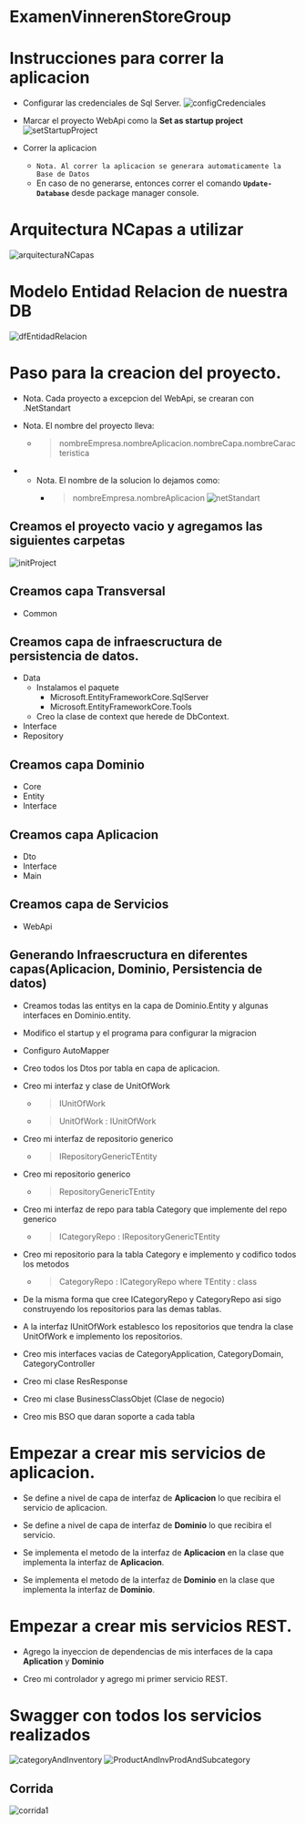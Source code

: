 # ExamenVinnerenStoreGroup

# Instrucciones para correr la aplicacion
* Configurar las credenciales de Sql Server.
![configCredenciales](./imgReadme/configCredenciales.png)

* Marcar el proyecto WebApi como la **Set as startup project**
![setStartupProject](./imgReadme/setStartupProject.png)

* Correr la aplicacion 
    * `Nota. Al correr la aplicacion se generara automaticamente
la Base de Datos`
    * En caso de no generarse, entonces correr el comando **``Update-Database``** 
    desde package manager console.

# Arquitectura NCapas a utilizar

![arquitecturaNCapas](./imgReadme/arquitecturaNCapas.png)

# Modelo Entidad Relacion de nuestra DB
![dfEntidadRelacion](./imgReadme/dfEntidadRelacion.png)

# Paso para la creacion del proyecto.
* Nota. Cada proyecto a excepcion del WebApi, se crearan con
.NetStandart

* Nota. El nombre del proyecto lleva:
    * > nombreEmpresa.nombreAplicacion.nombreCapa.nombreCaracteristica
* * Nota. El nombre de la solucion lo dejamos como:
    * > nombreEmpresa.nombreAplicacion
![netStandart](./imgReadme/netStandart.png)

## Creamos el proyecto vacio y agregamos las siguientes carpetas
![initProject](./imgReadme/initProject.png)

## Creamos capa Transversal
* Common

## Creamos capa de infraescructura de persistencia de datos.
* Data 
    * Instalamos el paquete
        * Microsoft.EntityFrameworkCore.SqlServer
        * Microsoft.EntityFrameworkCore.Tools
    * Creo la clase de context que herede de DbContext.
* Interface
* Repository 

## Creamos capa Dominio
* Core
* Entity
* Interface

## Creamos capa Aplicacion
* Dto
* Interface
* Main

## Creamos capa de Servicios
* WebApi

## Generando Infraescructura en diferentes capas(Aplicacion, Dominio, Persistencia de datos)

* Creamos todas las entitys en la capa de Dominio.Entity y algunas interfaces en Dominio.entity.

* Modifico el startup y el programa para configurar la migracion

* Configuro AutoMapper

* Creo todos los Dtos por tabla en capa de aplicacion.

* Creo mi interfaz y clase de UnitOfWork
    * > IUnitOfWork
    * > UnitOfWork : IUnitOfWork

* Creo mi interfaz de repositorio generico
    * > IRepositoryGenericTEntity

* Creo mi repositorio generico
    * > RepositoryGenericTEntity

* Creo mi interfaz de repo para tabla Category que implemente del 
repo generico
    * > ICategoryRepo<TEntity> : IRepositoryGenericTEntity<TEntity>

* Creo mi repositorio para la tabla Category e implemento y codifico todos los metodos
    * > CategoryRepo<TEntity> : ICategoryRepo<TEntity> where TEntity : class
* De la misma forma que cree ICategoryRepo y CategoryRepo asi sigo
construyendo los repositorios para las demas tablas.

* A la interfaz IUnitOfWork establesco los repositorios que tendra
la clase UnitOfWork e implemento los repositorios.

* Creo mis interfaces vacias de CategoryApplication, CategoryDomain, CategoryController

* Creo mi clase ResResponse

* Creo mi clase BusinessClassObjet (Clase de negocio)

* Creo mis BSO que daran soporte a cada tabla

# Empezar a crear mis servicios de aplicacion.

* Se define a nivel de capa de interfaz de **Aplicacion** lo que recibira el servicio de aplicacion.

* Se define a nivel de capa de interfaz de **Dominio** lo que recibira el servicio.

* Se implementa el metodo de la interfaz de **Aplicacion** en la clase que implementa la interfaz de **Aplicacion**.
* Se implementa el metodo de la interfaz de **Dominio** en la clase que implementa la interfaz de **Dominio**.

# Empezar a crear mis servicios REST.
* Agrego la inyeccion de dependencias de mis interfaces de la capa **Aplication** y **Dominio**

* Creo mi controlador y agrego mi primer servicio REST.

# Swagger con todos los servicios realizados
![categoryAndInventory](./imgReadme/categoryAndInventory.png)
![ProductAndInvProdAndSubcategory](./imgReadme/ProductAndInvProdAndSubcategory.png)

## Corrida 
![corrida1](./imgReadme/corrida1.png)































